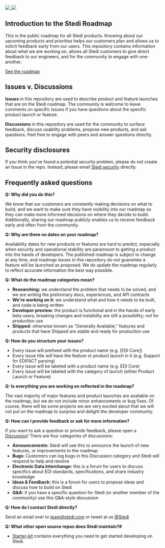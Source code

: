 <p>
  <a href="https://stedi.com/#gh-light-mode-only" target="_blank">
    <img src="https://user-images.githubusercontent.com/26285898/159564343-556255d5-1df9-4d16-a649-66e9fef0d5bc.png">
  </a>
  <a href="https://stedi.com/#gh-dark-mode-only" target="_blank">
    <img src="https://user-images.githubusercontent.com/26285898/159564339-9d0db215-ee15-4ea7-a4c2-a597246a826c.png">
  </a>
</p>

## Introduction to the Stedi Roadmap

This is the public roadmap for all Stedi products. Knowing about our upcoming products and priorities helps our customers plan and allows us to solicit feedback early from our users. This repository contains information about what we are working on, allows all Stedi customers to give direct feedback to our engineers, and for the community to engage with one-another.

[See the roadmap](https://github.com/orgs/Stedi/projects/79)

## Issues v. Discussions

**Issues** in this repository are used to describe product and feature launches that are on the Stedi roadmap. The community is welcome to leave comments on specific Issues if you have questions about the specific product launch or feature.

**Discussions** in this repository are used for the community to surface feedback, discuss usability problems, propose new products, and ask questions. Feel free to engage with peers and answer questions directly.

## Security disclosures
If you think you've found a potential security problem, please do not create an Issue in the repo. Instead, please email [Stedi security](mailto:security@stedi.com) directly.

## Frequently asked questions

**Q: Why did you do this?**

We know that our customers are constantly making decisions on what to build, and we want to make sure they have visibility into our roadmap so they can make more informed decisions on where they decide to build. Additionally, sharing our roadmap publicly enables us to receive feedback early and often from the community.

**Q: Why are there no dates on your roadmap?**

Availability dates for new products or features are hard to predict, especially when security and operational stability are paramount to getting a product into the hands of developers. The published roadmap is subject to change at any time, and roadmap issues in this repository do not guarantee a feature will be launched as proposed. We do update the roadmap regularly to reflect accurate information the best way possible. 

**Q: What do the roadmap categories mean?**

- **Researching:** we understand the problem that needs to be solved, and we are writing the preliminary docs, experiences, and API contracts
- **We're working on it:** we understand what and how it needs to be built, and code is being written
- **Developer preview:** the product is functional and in the hands of early beta users; breaking changes and instability are still a possibility; not for production use
- **Shipped:** otherwise known as "Generally Available," features and products that have Shipped are stable and ready for production use

**Q: How do you structure your issues?**

- Every issue will prefixed with the product name (e.g. [EDI Core])
- Every issue title will have the feature or product launch in it (e.g. Support for EDIFACT parsing)
- Every issue will be labeled with a product name (e.g. EDI Core)
- Every issue will be labeled with the category of launch (either Product Launch or Feature)

**Q: Is everything you are working on reflected in the roadmap?**

The vast majority of major features and product launches are available on the roadmap, but we do not include minor enhancements or bug fixes. Of course, there will be some projects we are very excited about that we will not put on the roadmap to surprise and delight the developer community.

**Q: How can I provide feedback or ask for more information?**

If you want to ask a question or provide feedback, please open a [Discussion](https://github.com/Stedi/public-roadmap/discussions)! There are four categories of discussions: 
- **Announcements:** Stedi will use this to announce the launch of new features, or improvements to the roadmap
- **Bugs:** Customers can log bugs in this Discussion category and Stedi will respond to help and resolve
- **Electronic Data Interchange:** this is a forum for users to discuss specifics about EDI standards, specifications, and share industry knowledge
- **Ideas & Feedback:** this is a forum for users to propose ideas and discuss how to build on Stedi
- **Q&A:** if you have a specific question for Stedi (or another member of the community) use this Q&A-style discussion

**Q: How do I contact Stedi directly?**

Send an email over to team@stedi.com or tweet at us [@Stedi](https://twitter.com/stedi)

**Q: What other open source repos does Stedi maintain?#** 

- [Starter-kit](https://github.com/Stedi/starter-kit) contains everything you need to get started developing on Stedi.
